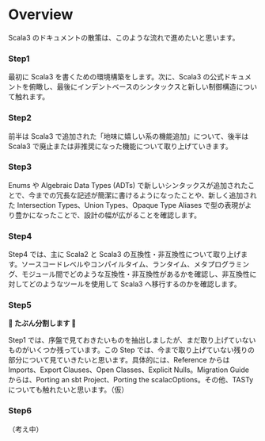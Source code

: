 # Overview

Scala3 のドキュメントの散策は、このような流れで進めたいと思います。

### Step1

最初に Scala3 を書くための環境構築をします。次に、Scala3 の公式ドキュメントを俯瞰し、最後にインデントベースのシンタックスと新しい制御構造について触れます。

### Step2

前半は Scala3 で追加された「地味に嬉しい系の機能追加」について、後半は Scala3 で廃止または非推奨になった機能について取り上げていきます。

### Step3

Enums や Algebraic Data Types (ADTs) で新しいシンタックスが追加されたことで、今までの冗長な記述が簡潔に書けるようになったことや、新しく追加された Intersection Types、Union Types、Opaque Type Aliases で型の表現がより豊かになったことで、設計の幅が広がることを確認します。

### Step4

Step4 では、主に Scala2 と Scala3 の互換性・非互換性について取り上げます。ソースコードレベルやコンパイルタイム、ランタイム、メタプログラミング、モジュール間でどのような互換性・非互換性があるかを確認し、非互換性に対してどのようなツールを使用して Scala3 へ移行するのかを確認します。

### Step5

**:construction: たぶん分割します :construction:**

Step1 では、序盤で見ておきたいものを抽出しましたが、まだ取り上げていないものがいくつか残っています。この Step では、今まで取り上げていない残りの部分について見ていきたいと思います。具体的には、Reference からは Imports、Export Clauses、Open Classes、Explicit Nulls。Migration Guide からは、Porting an sbt Project、Porting the scalacOptions。その他、TASTy についても触れたいと思います。（仮）

### Step6

（考え中）
